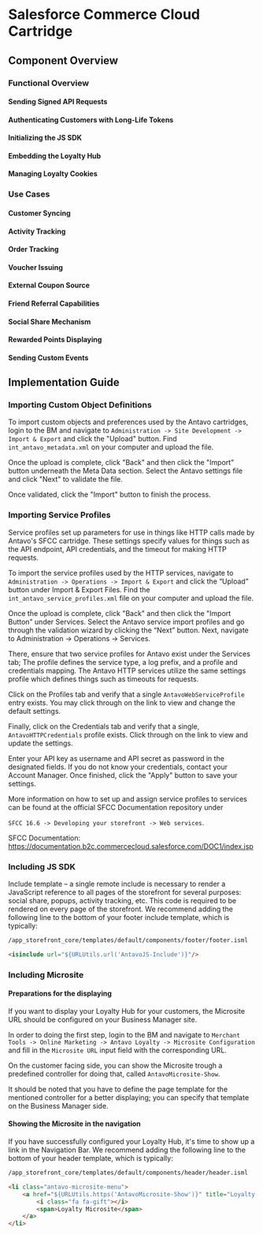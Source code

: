 # Salesforce Commerce Cloud Cartridge

## Component Overview

### Functional Overview

#### Sending Signed API Requests

#### Authenticating Customers with Long-Life Tokens

#### Initializing the JS SDK

#### Embedding the Loyalty Hub

#### Managing Loyalty Cookies

### Use Cases

#### Customer Syncing

#### Activity Tracking

#### Order Tracking

#### Voucher Issuing

#### External Coupon Source

#### Friend Referral Capabilities

#### Social Share Mechanism

#### Rewarded Points Displaying

#### Sending Custom Events

## Implementation Guide

### Importing Custom Object Definitions

To import custom objects and preferences used by the Antavo cartridges, login to the BM and navigate to 
`Administration -> Site Development -> Import & Export` and click the "Upload" button. Find `int_antavo_metadata.xml` on 
your computer and upload the file. 

Once the upload is complete, click "Back" and then click the "Import" button 
underneath the Meta Data section. Select the Antavo settings file and click "Next" to validate the file. 

Once validated, click the "Import" button to finish the process.

### Importing Service Profiles

Service profiles set up parameters for use in things like HTTP calls 
made by Antavo's SFCC cartridge. These settings specify values for things such 
as the API endpoint, API credentials, and the timeout for making HTTP requests. 

To import the service profiles used by the HTTP services, navigate to `Administration -> Operations -> Import & Export` 
and click the “Upload” button under Import & Export Files. 
Find the `int_antavo_service_profiles.xml` file on your computer and upload the file. 

Once the upload is complete, click "Back" and then click the "Import Button" under Services. 
Select the Antavo service import profiles and go through the validation wizard 
by clicking the “Next” button. Next, navigate to Administration -> Operations -> Services. 

There, ensure that two service profiles for Antavo exist under the Services tab; 
The profile defines the service type, a log prefix, and a profile and credentials mapping. 
The Antavo HTTP services utilize the same settings profile which defines things 
such as timeouts for requests. 

Click on the Profiles tab and verify that a single `AntavoWebServiceProfile` entry exists. 
You may click through on the link to view and change the default settings.

Finally, click on the Credentials tab and verify that a single, `AntavoHTTPCredentials` profile exists. 
Click through on the link to view and update the settings.

Enter your API key as username and API secret as password in the designated fields.
If you do not know your credentials, contact your Account Manager. 
Once finished, click the "Apply" button to save your settings.  

More information on how to set up and assign service profiles to services can 
be found at the official SFCC Documentation repository under
 
`SFCC 16.6 -> Developing your storefront -> Web services`.

SFCC Documentation: https://documentation.b2c.commercecloud.salesforce.com/DOC1/index.jsp  

### Including JS SDK

Include template – a single remote include is necessary to render a JavaScript 
reference to all pages of the storefront for several purposes: social share, 
popups, activity tracking, etc. This code is required to be 
rendered on every page of the storefront. We recommend adding the following line 
to the bottom of your footer include template, which is typically:

```bash
/app_storefront_core/templates/default/components/footer/footer.isml
```

```html
<isinclude url="${URLUtils.url('AntavoJS-Include')}"/>
```

### Including Microsite

#### Preparations for the displaying

If you want to display your Loyalty Hub for your customers, the Microsite URL should be
configured on your Business Manager site.

In order to doing the first step, login to the BM and navigate to 
`Merchant Tools -> Online Marketing -> Antavo Loyalty -> Microsite Configuration` and fill in the
`Microsite URL` input field with the corresponding URL.

On the customer facing side, you can show the Microsite trough a  predefined controller for doing 
that, called `AntavoMicrosite-Show`.

It should be noted that you have to define the page template for the mentioned controller for a better
displaying; you can specify that template on the Business Manager side.

#### Showing the Microsite in the navigation

If you have successfully configured your Loyalty Hub, it's time to show up a link in the Navigation Bar.
We recommend adding the following line to the bottom of your header template, which is typically:

```bash
/app_storefront_core/templates/default/components/header/header.isml
```

```html
<li class="antavo-microsite-menu">
    <a href="${URLUtils.https('AntavoMicrosite-Show')}" title="Loyalty Microsite">
        <i class="fa fa-gift"></i>
        <span>Loyalty Microsite</span>
    </a>
</li>
```
